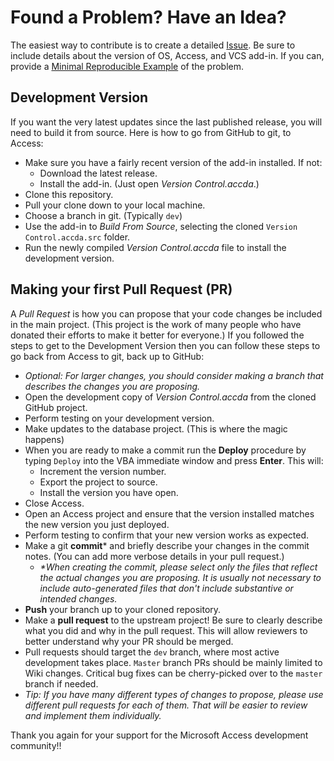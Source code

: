 Found a Problem? Have an Idea?
=============
The easiest way to contribute is to create a detailed [Issue](https://github.com/joyfullservice/msaccess-vcs-integration/issues). Be sure to include details about the version of OS, Access, and VCS add-in. If you can, provide a [Minimal Reproducible Example](https://stackoverflow.com/help/minimal-reproducible-example) of the problem.


Development Version
---------
If you want the very latest updates since the last published release, you will need to build it from source. Here is how to go from GitHub to git, to Access:

* Make sure you have a fairly recent version of the add-in installed. If not:
  * Download the latest release.
  * Install the add-in. (Just open *Version Control.accda*.)
* Clone this repository.
* Pull your clone down to your local machine.
* Choose a branch in git. (Typically `dev`)
* Use the add-in to *Build From Source*, selecting the cloned `Version Control.accda.src` folder.
* Run the newly compiled *Version Control.accda* file to install the development version.

Making your first Pull Request (PR)
---------
A *Pull Request* is how you can propose that your code changes be included in the main project. (This project is the work of many people who have donated their efforts to make it better for everyone.) If you followed the steps to get to the Development Version then you can follow these steps to go back from Access to git, back up to GitHub:
* *Optional: For larger changes, you should consider making a branch that describes the changes you are proposing.*
* Open the development copy of *Version Control.accda* from the cloned GitHub project.
* Perform testing on your development version.
* Make updates to the database project. (This is where the magic happens)
* When you are ready to make a commit run the **Deploy** procedure by typing `Deploy` into the VBA immediate window and press **Enter**. This will:
   * Increment the version number.
   * Export the project to source.
   * Install the version you have open. 
* Close Access.
* Open an Access project and ensure that the version installed matches the new version you just deployed.
* Perform testing to confirm that your new version works as expected. 
* Make a git **commit*** and briefly describe your changes in the commit notes. (You can add more verbose details in your pull request.) 
  * _*When creating the commit, please select only the files that reflect the actual changes you are proposing. It is usually not necessary to include auto-generated files that don't include substantive or intended changes._
* **Push** your branch up to your cloned repository.
* Make a **pull request** to the upstream project! Be sure to clearly describe what you did and why in the pull request. This will allow reviewers to better understand why your PR should be merged.
* Pull requests should target the `dev` branch, where most active development takes place. `Master` branch PRs should be mainly limited to Wiki changes. Critical bug fixes can be cherry-picked over to the `master` branch if needed.
* *Tip: If you have many different types of changes to propose, please use different pull requests for each of them. That will be easier to review and implement them individually.*

Thank you again for your support for the Microsoft Access development community!!
